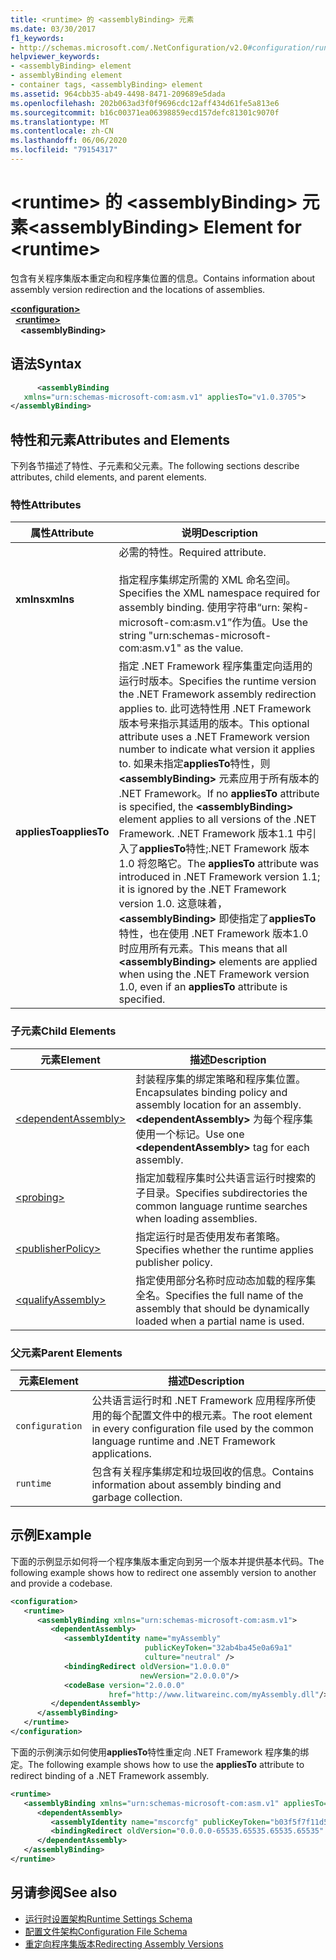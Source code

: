 ```yaml
---
title: <runtime> 的 <assemblyBinding> 元素
ms.date: 03/30/2017
f1_keywords:
- http://schemas.microsoft.com/.NetConfiguration/v2.0#configuration/runtime/assemblyBinding
helpviewer_keywords:
- <assemblyBinding> element
- assemblyBinding element
- container tags, <assemblyBinding> element
ms.assetid: 964cbb35-ab49-4498-8471-209689e5dada
ms.openlocfilehash: 202b063ad3f0f9696cdc12aff434d61fe5a813e6
ms.sourcegitcommit: b16c00371ea06398859ecd157defc81301c9070f
ms.translationtype: MT
ms.contentlocale: zh-CN
ms.lasthandoff: 06/06/2020
ms.locfileid: "79154317"
---
```

# <a name="assemblybinding-element-for-runtime"></a><span data-ttu-id="1a446-102">\<runtime> 的 \<assemblyBinding> 元素</span><span class="sxs-lookup"><span data-stu-id="1a446-102">\<assemblyBinding> Element for \<runtime></span></span>
<span data-ttu-id="1a446-103">包含有关程序集版本重定向和程序集位置的信息。</span><span class="sxs-lookup"><span data-stu-id="1a446-103">Contains information about assembly version redirection and the locations of assemblies.</span></span>  
  
[**\<configuration>**](../configuration-element.md)\
&nbsp;&nbsp;[**\<runtime>**](runtime-element.md)\
&nbsp;&nbsp;&nbsp;&nbsp;**\<assemblyBinding>**  
  
## <a name="syntax"></a><span data-ttu-id="1a446-104">语法</span><span class="sxs-lookup"><span data-stu-id="1a446-104">Syntax</span></span>  
  
```xml  
      <assemblyBinding
   xmlns="urn:schemas-microsoft-com:asm.v1" appliesTo="v1.0.3705">  
</assemblyBinding>  
```  
  
## <a name="attributes-and-elements"></a><span data-ttu-id="1a446-105">特性和元素</span><span class="sxs-lookup"><span data-stu-id="1a446-105">Attributes and Elements</span></span>  
 <span data-ttu-id="1a446-106">下列各节描述了特性、子元素和父元素。</span><span class="sxs-lookup"><span data-stu-id="1a446-106">The following sections describe attributes, child elements, and parent elements.</span></span>  
  
### <a name="attributes"></a><span data-ttu-id="1a446-107">特性</span><span class="sxs-lookup"><span data-stu-id="1a446-107">Attributes</span></span>  
  
|<span data-ttu-id="1a446-108">属性</span><span class="sxs-lookup"><span data-stu-id="1a446-108">Attribute</span></span>|<span data-ttu-id="1a446-109">说明</span><span class="sxs-lookup"><span data-stu-id="1a446-109">Description</span></span>|  
|---------------|-----------------|  
|<span data-ttu-id="1a446-110">**xmlns**</span><span class="sxs-lookup"><span data-stu-id="1a446-110">**xmlns**</span></span>|<span data-ttu-id="1a446-111">必需的特性。</span><span class="sxs-lookup"><span data-stu-id="1a446-111">Required attribute.</span></span><br /><br /> <span data-ttu-id="1a446-112">指定程序集绑定所需的 XML 命名空间。</span><span class="sxs-lookup"><span data-stu-id="1a446-112">Specifies the XML namespace required for assembly binding.</span></span> <span data-ttu-id="1a446-113">使用字符串“urn: 架构-microsoft-com:asm.v1”作为值。</span><span class="sxs-lookup"><span data-stu-id="1a446-113">Use the string "urn:schemas-microsoft-com:asm.v1" as the value.</span></span>|  
|<span data-ttu-id="1a446-114">**appliesTo**</span><span class="sxs-lookup"><span data-stu-id="1a446-114">**appliesTo**</span></span>|<span data-ttu-id="1a446-115">指定 .NET Framework 程序集重定向适用的运行时版本。</span><span class="sxs-lookup"><span data-stu-id="1a446-115">Specifies the runtime version the .NET Framework assembly redirection applies to.</span></span> <span data-ttu-id="1a446-116">此可选特性用 .NET Framework 版本号来指示其适用的版本。</span><span class="sxs-lookup"><span data-stu-id="1a446-116">This optional attribute uses a .NET Framework version number to indicate what version it applies to.</span></span> <span data-ttu-id="1a446-117">如果未指定**appliesTo**特性，则 **\<assemblyBinding>** 元素应用于所有版本的 .NET Framework。</span><span class="sxs-lookup"><span data-stu-id="1a446-117">If no **appliesTo** attribute is specified, the **\<assemblyBinding>** element applies to all versions of the .NET Framework.</span></span> <span data-ttu-id="1a446-118">.NET Framework 版本1.1 中引入了**appliesTo**特性;.NET Framework 版本1.0 将忽略它。</span><span class="sxs-lookup"><span data-stu-id="1a446-118">The **appliesTo** attribute was introduced in .NET Framework version 1.1; it is ignored by the .NET Framework version 1.0.</span></span> <span data-ttu-id="1a446-119">这意味着， **\<assemblyBinding>** 即使指定了**appliesTo**特性，也在使用 .NET Framework 版本1.0 时应用所有元素。</span><span class="sxs-lookup"><span data-stu-id="1a446-119">This means that all **\<assemblyBinding>** elements are applied when using the .NET Framework version 1.0, even if an **appliesTo** attribute is specified.</span></span>|  
  
### <a name="child-elements"></a><span data-ttu-id="1a446-120">子元素</span><span class="sxs-lookup"><span data-stu-id="1a446-120">Child Elements</span></span>  
  
|<span data-ttu-id="1a446-121">元素</span><span class="sxs-lookup"><span data-stu-id="1a446-121">Element</span></span>|<span data-ttu-id="1a446-122">描述</span><span class="sxs-lookup"><span data-stu-id="1a446-122">Description</span></span>|  
|-------------|-----------------|  
|[\<dependentAssembly>](dependentassembly-element.md)|<span data-ttu-id="1a446-123">封装程序集的绑定策略和程序集位置。</span><span class="sxs-lookup"><span data-stu-id="1a446-123">Encapsulates binding policy and assembly location for an assembly.</span></span> <span data-ttu-id="1a446-124">**\<dependentAssembly>** 为每个程序集使用一个标记。</span><span class="sxs-lookup"><span data-stu-id="1a446-124">Use one **\<dependentAssembly>** tag for each assembly.</span></span>|  
|[\<probing>](probing-element.md)|<span data-ttu-id="1a446-125">指定加载程序集时公共语言运行时搜索的子目录。</span><span class="sxs-lookup"><span data-stu-id="1a446-125">Specifies subdirectories the common language runtime searches when loading assemblies.</span></span>|  
|[\<publisherPolicy>](publisherpolicy-element.md)|<span data-ttu-id="1a446-126">指定运行时是否使用发布者策略。</span><span class="sxs-lookup"><span data-stu-id="1a446-126">Specifies whether the runtime applies publisher policy.</span></span>|  
|[\<qualifyAssembly>](qualifyassembly-element.md)|<span data-ttu-id="1a446-127">指定使用部分名称时应动态加载的程序集全名。</span><span class="sxs-lookup"><span data-stu-id="1a446-127">Specifies the full name of the assembly that should be dynamically loaded when a partial name is used.</span></span>|  
  
### <a name="parent-elements"></a><span data-ttu-id="1a446-128">父元素</span><span class="sxs-lookup"><span data-stu-id="1a446-128">Parent Elements</span></span>  
  
|<span data-ttu-id="1a446-129">元素</span><span class="sxs-lookup"><span data-stu-id="1a446-129">Element</span></span>|<span data-ttu-id="1a446-130">描述</span><span class="sxs-lookup"><span data-stu-id="1a446-130">Description</span></span>|  
|-------------|-----------------|  
|`configuration`|<span data-ttu-id="1a446-131">公共语言运行时和 .NET Framework 应用程序所使用的每个配置文件中的根元素。</span><span class="sxs-lookup"><span data-stu-id="1a446-131">The root element in every configuration file used by the common language runtime and .NET Framework applications.</span></span>|  
|`runtime`|<span data-ttu-id="1a446-132">包含有关程序集绑定和垃圾回收的信息。</span><span class="sxs-lookup"><span data-stu-id="1a446-132">Contains information about assembly binding and garbage collection.</span></span>|  
  
## <a name="example"></a><span data-ttu-id="1a446-133">示例</span><span class="sxs-lookup"><span data-stu-id="1a446-133">Example</span></span>  
 <span data-ttu-id="1a446-134">下面的示例显示如何将一个程序集版本重定向到另一个版本并提供基本代码。</span><span class="sxs-lookup"><span data-stu-id="1a446-134">The following example shows how to redirect one assembly version to another and provide a codebase.</span></span>  
  
```xml  
<configuration>  
   <runtime>  
      <assemblyBinding xmlns="urn:schemas-microsoft-com:asm.v1">  
         <dependentAssembly>  
            <assemblyIdentity name="myAssembly"  
                              publicKeyToken="32ab4ba45e0a69a1"  
                              culture="neutral" />  
            <bindingRedirect oldVersion="1.0.0.0"  
                             newVersion="2.0.0.0"/>  
            <codeBase version="2.0.0.0"  
                      href="http://www.litwareinc.com/myAssembly.dll"/>  
         </dependentAssembly>  
      </assemblyBinding>  
   </runtime>  
</configuration>  
```  
  
 <span data-ttu-id="1a446-135">下面的示例演示如何使用**appliesTo**特性重定向 .NET Framework 程序集的绑定。</span><span class="sxs-lookup"><span data-stu-id="1a446-135">The following example shows how to use the **appliesTo** attribute to redirect binding of a .NET Framework assembly.</span></span>  
  
```xml  
<runtime>  
   <assemblyBinding xmlns="urn:schemas-microsoft-com:asm.v1" appliesTo="v1.0.3705">  
      <dependentAssembly>
         <assemblyIdentity name="mscorcfg" publicKeyToken="b03f5f7f11d50a3a" culture=""/>  
         <bindingRedirect oldVersion="0.0.0.0-65535.65535.65535.65535" newVersion="1.0.3300.0"/>  
      </dependentAssembly>  
   </assemblyBinding>  
</runtime>  
```  
  
## <a name="see-also"></a><span data-ttu-id="1a446-136">另请参阅</span><span class="sxs-lookup"><span data-stu-id="1a446-136">See also</span></span>

- [<span data-ttu-id="1a446-137">运行时设置架构</span><span class="sxs-lookup"><span data-stu-id="1a446-137">Runtime Settings Schema</span></span>](index.md)
- [<span data-ttu-id="1a446-138">配置文件架构</span><span class="sxs-lookup"><span data-stu-id="1a446-138">Configuration File Schema</span></span>](../index.md)
- [<span data-ttu-id="1a446-139">重定向程序集版本</span><span class="sxs-lookup"><span data-stu-id="1a446-139">Redirecting Assembly Versions</span></span>](../../redirect-assembly-versions.md)

